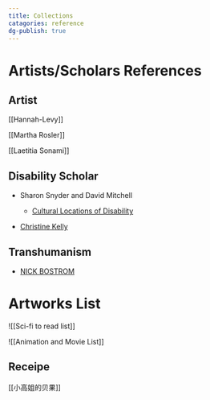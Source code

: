 ```yaml
---
title: Collections
catagories: reference
dg-publish: true
---
```


# Artists/Scholars References

## Artist
 [[Hannah-Levy]] 
 
[[Martha Rosler]]

[[Laetitia Sonami]]
## Disability Scholar

+ Sharon Snyder and David Mitchell
    + [Cultural Locations of Disability](https://press.uchicago.edu/ucp/books/book/chicago/C/bo3533856.html)

+ [Christine Kelly](https://dfresearch.ca/christinekelly/)

## Transhumanism

+ [NICK BOSTROM](https://nickbostrom.com/ethics/values)

# Artworks List

![[Sci-fi to read list]]

![[Animation and Movie List]]

## Receipe

[[小高姐的贝果]]